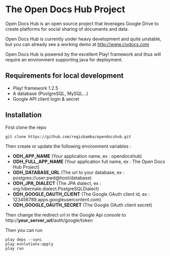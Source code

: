 The Open Docs Hub Project
=========================

Open Docs Hub is an open source project that leverages Google Drive to create platforms for social sharing of documents and data.

Open Docs Hub is currently under heavy development and quite unstable, but you can already see a working demo at http://www.civdocs.com

Open Docs Hub is powered by the excellent Play! framework and thus will require an environment supporting java for deployment.


Requirements for local development
----------------------------------

* Play! framework 1.2.5
* A database (PostgreSQL, MySQL...)
* Google API client login & secret

Installation
------------

First clone the repo

    git clone https://github.com/regisbamba/opendocshub.git

Then create or update the following environment variables :

* **ODH_APP_NAME** (Your application name, ex : opendocshub)
* **ODH_FULL_APP_NAME** (Your application full name, ex : The Open Docs Hub Project)
* **ODH_DATABASE_URL** (The url to your database, ex : postgres://user:pwd@host/database)
* **ODH_JPA_DIALECT** (The JPA dialect, ex : org.hibernate.dialect.PostgreSQLDialect)
* **ODH_GOOGLE_OAUTH_CLIENT** (The Google OAuth client id, ex : 123456789.apps.googleusercontent.com)
* **ODH_GOOGLE_OAUTH_SECRET** (The Google OAuth client secret)

Then change the redirect url in the Google Api console to http://**your_server_url**/auth/google/token

Then you can run

    play deps --sync
    play evolutions:apply
    play run
